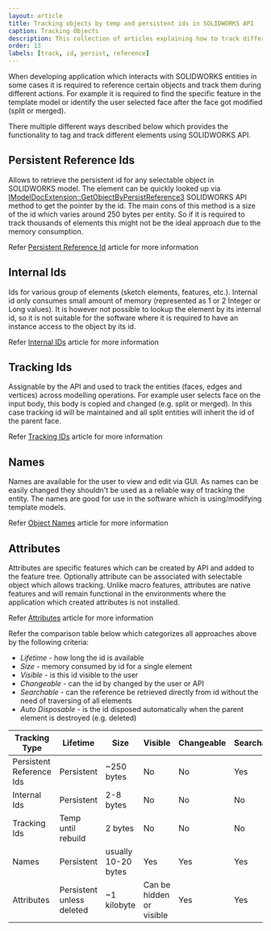 ```yaml
---
layout: article
title: Tracking objects by temp and persistent ids in SOLIDWORKS API
caption: Tracking Objects
description: This collection of articles explaining how to track different objects while geometry manipulation or across sessions
order: 13
labels: [track, id, persist, reference]
---
```

When developing application which interacts with SOLIDWORKS entities in some cases it is required to reference certain objects and track them during different actions. For example it is required to find the specific feature in the template model or identify the user selected face after the face got modified (split or merged).

There multiple different ways described below which provides the functionality to tag and track different elements using SOLIDWORKS API.

## Persistent Reference Ids

Allows to retrieve the persistent id for any selectable object in SOLIDWORKS model. The element can be quickly looked up via [IModelDocExtension::GetObjectByPersistReference3](http://help.solidworks.com/2012/english/api/sldworksapi/solidworks.interop.sldworks~solidworks.interop.sldworks.imodeldocextension~getobjectbypersistreference3.html) SOLIDWORKS API method to get the pointer by the id. The main cons of this method is a size of the id which varies around 250 bytes per entity. So if it is required to track thousands of elements this might not be the ideal approach due to the memory consumption.

Refer [Persistent Reference Id](solidworks-api/document/tracking-objects/persist-references/) article for more information

## Internal Ids

Ids for various group of elements (sketch elements, features, etc.). Internal id only consumes small amount of memory (represented as 1 or 2 Integer or Long values). It is however not possible to lookup the element by its internal id, so it is not suitable for the software where it is required to have an instance access to the object by its id.

Refer [Internal IDs](solidworks-api/document/tracking-objects/internal-ids/)  article for more information

## Tracking Ids

Assignable by the API and used to track the entities (faces, edges and vertices) across modelling operations. For example user selects face on the input body, this body is copied and changed (e.g. split or merged). In this case tracking id will be maintained and all split entities will inherit the id of the parent face.

Refer [Tracking IDs](solidworks-api/document/tracking-objects/tracking-ids/)  article for more information

## Names

Names are available for the user to view and edit via GUI. As names can be easily changed they shouldn't be used as a reliable way of tracking the entity. The names are good for use in the software which is using/modifying template models.

Refer [Object Names](solidworks-api/document/tracking-objects/names/)  article for more information

## Attributes

Attributes are specific features which can be created by API and added to the feature tree. Optionally attribute can be associated with selectable object which allows tracking. Unlike macro features, attributes are native features and will remain functional in the environments where the application which created attributes is not installed.

Refer [Attributes](solidworks-api/data-storage/attributes/) article for more information

Refer the comparison table below which categorizes all approaches above by the following criteria:

* *Lifetime* - how long the id is available
* *Size* - memory consumed by id for a single element
* *Visible* - is this id visible to the user
* *Changeable* - can the id by changed by the user or API
* *Searchable* - can the reference be retrieved directly from id without the need of traversing of all elements
* *Auto Disposable* - is the id disposed automatically when the parent element is destroyed (e.g. deleted)

|Tracking Type|Lifetime|Size|Visible|Changeable|Searchable|Auto Disposable|
|---|---|---|---|---|---|---|
|Persistent Reference Ids|Persistent|~250 bytes|No|No|Yes|Yes|
|Internal Ids|Persistent|2-8 bytes|No|No|No|Yes|
|Tracking Ids|Temp until rebuild|2 bytes|No|No|No|Yes|
|Names|Persistent|usually 10-20 bytes|Yes|Yes|Yes|Yes|
|Attributes|Persistent unless deleted|~1 kilobyte|Can be hidden or visible|Yes|Yes|No|